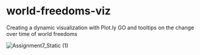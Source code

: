 # world-freedoms-viz
Creating a dynamic visualization with Plot.ly GO and tooltips on the change over time of world freedoms

![Assignment7_Static (1)](https://user-images.githubusercontent.com/108999498/216117464-a13f5006-5dc0-45a0-8084-2d70dbbee86e.png)
